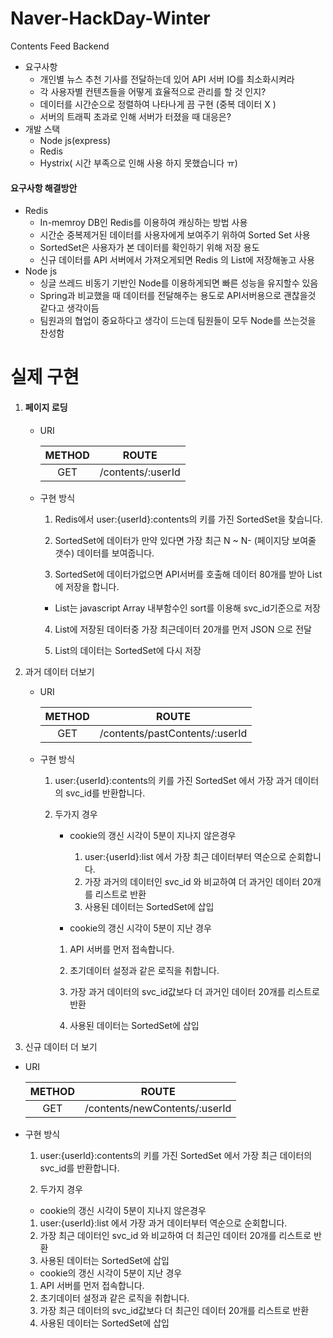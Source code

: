 # Naver-HackDay-Winter

Contents Feed Backend

- 요구사항
  - 개인별 뉴스 추천 기사를 전달하는데 있어 API 서버 IO를 최소화시켜라
  - 각 사용자별 컨텐츠들을 어떻게 효율적으로 관리를 할 것 인지?
  - 데이터를 시간순으로 정렬하여 나타나게 끔 구현 (중복 데이터 X )
  - 서버의 트래픽 초과로 인해 서버가 터졌을 때 대응은?
- 개발 스택
  - Node js(express)
  - Redis
  - Hystrix( 시간 부족으로 인해 사용 하지 못했습니다 ㅠ)

#### 요구사항 해결방안

- Redis 
  - In-memroy DB인 Redis를 이용하여 캐싱하는 방법 사용
  - 시간순 중복제거된 데이터를 사용자에게 보여주기 위하여 Sorted Set 사용
  - SortedSet은 사용자가 본 데이터를 확인하기 위해 저장 용도
  - 신규 데이터를 API 서버에서 가져오게되면 Redis 의 List에 저장해놓고 사용
- Node js
  - 싱글 쓰레드 비동기 기반인 Node를 이용하게되면 빠른 성능을 유지할수 있음
  - Spring과 비교했을 때 데이터를 전달해주는 용도로 API서버용으로 괜찮을것 같다고 생각이듬
  - 팀원과의 협업이 중요하다고 생각이 드는데 팀원들이 모두 Node를 쓰는것을 찬성함





# 실제 구현 

1. #### 페이지 로딩

   - URI

     | METHOD |       ROUTE       |
     | :----: | :---------------: |
     |  GET   | /contents/:userId |

   - 구현 방식

     1)  Redis에서 user:{userId}:contents의 키를 가진 SortedSet을 찾습니다.

     2)  SortedSet에 데이터가 만약 있다면 가장 최근 N ~ N- (페이지당 보여줄 갯수) 데이터를 보여줍니다.

     3)  SortedSet에 데이터가없으면 API서버를 호출해 데이터 80개를 받아 List에 저장을 합니다.

     - List는 javascript Array 내부함수인 sort를 이용해 svc_id기준으로 저장

     4)  List에 저장된 데이터중 가장 최근데이터 20개를 먼저 JSON 으로 전달

     5)  List의 데이터는 SortedSet에 다시 저장

2. 과거 데이터 더보기

   - URI

     | METHOD |             ROUTE              |
     | :----: | :----------------------------: |
     |  GET   | /contents/pastContents/:userId |

   - 구현 방식

     1)  user:{userId}:contents의 키를 가진 SortedSet 에서 가장 과거 데이터의 svc_id를 반환합니다.

     2)  두가지 경우

         - cookie의 갱신 시각이 5분이 지나지 않은경우

           1. user:{userId}:list 에서 가장 최근 데이터부터 역순으로 순회합니다.
           2. 가장 과거의 데이터인 svc_id 와 비교하여 더 과거인 데이터 20개를 리스트로 반환
           3. 사용된 데이터는 SortedSet에 삽입

         - cookie의 갱신 시각이 5분이 지난 경우

          1.  API 서버를 먼저 접속합니다.

          2. 초기데이터 설정과 같은 로직을 취합니다.

          3. 가장 과거 데이터의 svc_id값보다 더 과거인 데이터 20개를 리스트로 반환

          4. 사용된 데이터는 SortedSet에 삽입

3.  신규 데이터 더 보기

   - URI

     | METHOD |             ROUTE             |
     | :----: | :---------------------------: |
     |  GET   | /contents/newContents/:userId |

   - 구현 방식

     1)  user:{userId}:contents의 키를 가진 SortedSet 에서 가장 최근 데이터의 svc_id를 반환합니다.

     2)  두가지 경우

       - cookie의 갱신 시각이 5분이 지나지 않은경우
        1. user:{userId}:list 에서 가장 과거 데이터부터 역순으로 순회합니다.
        2. 가장 최근 데이터인 svc_id 와 비교하여 더 최근인 데이터 20개를 리스트로 반환
        3. 사용된 데이터는 SortedSet에 삽입

       - cookie의 갱신 시각이 5분이 지난 경우
        1. API 서버를 먼저 접속합니다.
        2. 초기데이터 설정과 같은 로직을 취합니다.
        3. 가장 최근 데이터의 svc_id값보다 더 최근인 데이터 20개를 리스트로 반환
        4. 사용된 데이터는 SortedSet에 삽입
